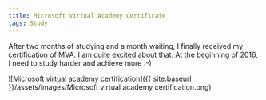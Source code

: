 ```yaml
---
title: Microsoft Virtual Academy Certificate
tags: Study
---
```


After two months of studying and a month waiting, I finally received my certification of MVA. I am quite excited about that. At the beginning of 2016, I need to study harder and achieve more :-)

![Microsoft virtual academy certification]({{ site.baseurl }}/assets/images/Microsoft virtual academy certification.png)

